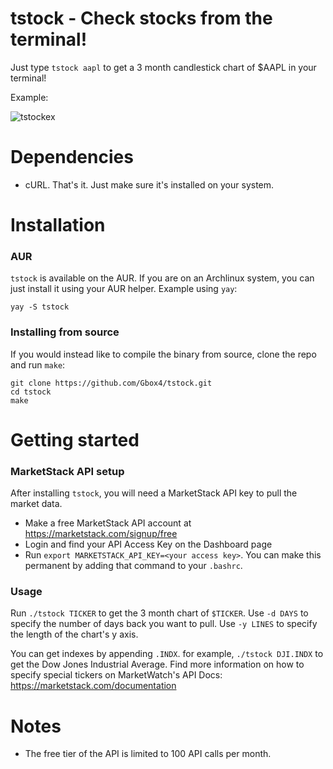 # tstock - Check stocks from the terminal!

Just type `tstock aapl` to get a 3 month candlestick chart of $AAPL in your terminal!

Example:

<img src="https://i.ibb.co/Pry8DWC/tstockex.png" alt="tstockex" border="0">

# Dependencies
- cURL. That's it. Just make sure it's installed on your system.

# Installation
### AUR
`tstock` is available on the AUR. If you are on an Archlinux system, you can just install it using your AUR helper. Example using `yay`:
```
yay -S tstock
```
### Installing from source
If you would instead like to compile the binary from source, clone the repo and run `make`:
```
git clone https://github.com/Gbox4/tstock.git
cd tstock
make
```


# Getting started
### MarketStack API setup
After installing `tstock`, you will need a MarketStack API key to pull the market data.

- Make a free MarketStack API account at https://marketstack.com/signup/free
- Login and find your API Access Key on the Dashboard page
- Run `export MARKETSTACK_API_KEY=<your access key>`. You can make this permanent by adding that command to your `.bashrc`.

### Usage
Run `./tstock TICKER` to get the 3 month chart of `$TICKER`. Use `-d DAYS` to specify the number of days back you want to pull. Use `-y LINES` to specify the length of the chart's y axis.

You can get indexes by appending `.INDX`. for example, `./tstock DJI.INDX` to get the Dow Jones Industrial Average. Find more information on how to specify special tickers on MarketWatch's API Docs: https://marketstack.com/documentation

# Notes
- The free tier of the API is limited to 100 API calls per month.
